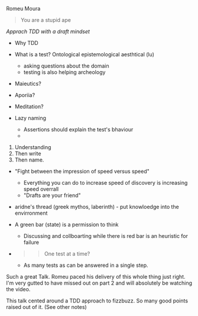 Romeu Moura

> You are a stupid ape



*Apprach TDD with a draft  mindset*

- Why TDD
- What is a test? Ontological epistemological aesthtical (lu)
	- asking questions about the domain
	- testing is also helping archeology
- Maieutics?
- Aporiia?
- Meditation?


- Lazy naming 
	- Assertions should explain the test's bhaviour
	- 

1. Understanding 
2. Then write
3. Then name.


- "Fight between the impression of speed versus speed"
	- Everything you can do to increase  speed of  discovery is increasing  speed overrall
	- "Drafts are  your friend"

- aridne's thread (greek mythos, laberinth) - put knowloedge into the envirronment

- A green bar (state) is a permission to think
	- Discussing and collboarting while there is red bar is an heuristic for failure

- >> One test at a time?
	- As many tests  as can be answered in a single step.

Such a great Talk. Romeu paced his delivery of this whole thing just right. I'm very gutted to have missed out on part 2 and will absolutely be watching the video. 

This talk cented around a TDD approach to fizzbuzz. So many good points raised out of it. (See other notes)
